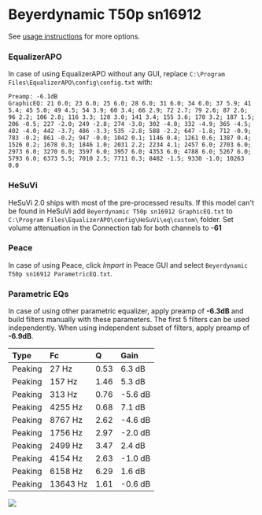 # Beyerdynamic T50p sn16912
See [usage instructions](https://github.com/jaakkopasanen/AutoEq#usage) for more options.

### EqualizerAPO
In case of using EqualizerAPO without any GUI, replace `C:\Program Files\EqualizerAPO\config\config.txt`
with:
```
Preamp: -6.1dB
GraphicEQ: 21 0.0; 23 6.0; 25 6.0; 28 6.0; 31 6.0; 34 6.0; 37 5.9; 41 5.4; 45 5.0; 49 4.5; 54 3.9; 60 3.4; 66 2.9; 72 2.7; 79 2.6; 87 2.6; 96 2.2; 106 2.8; 116 3.3; 128 3.0; 141 3.4; 155 3.6; 170 3.2; 187 1.5; 206 -0.5; 227 -2.0; 249 -2.8; 274 -3.0; 302 -4.0; 332 -4.9; 365 -4.5; 402 -4.0; 442 -3.7; 486 -3.3; 535 -2.8; 588 -2.2; 647 -1.8; 712 -0.9; 783 -0.2; 861 -0.2; 947 -0.0; 1042 0.1; 1146 0.4; 1261 0.6; 1387 0.4; 1526 0.2; 1678 0.3; 1846 1.0; 2031 2.2; 2234 4.1; 2457 6.0; 2703 6.0; 2973 6.0; 3270 6.0; 3597 6.0; 3957 6.0; 4353 6.0; 4788 6.0; 5267 6.0; 5793 6.0; 6373 5.5; 7010 2.5; 7711 0.3; 8482 -1.5; 9330 -1.0; 10263 0.0
```

### HeSuVi
HeSuVi 2.0 ships with most of the pre-processed results. If this model can't be found in HeSuVi add
`Beyerdynamic T50p sn16912 GraphicEQ.txt` to `C:\Program Files\EqualizerAPO\config\HeSuVi\eq\custom\` folder.
Set volume attenuation in the Connection tab for both channels to **-61**

### Peace
In case of using Peace, click *Import* in Peace GUI and select `Beyerdynamic T50p sn16912 ParametricEQ.txt`.

### Parametric EQs
In case of using other parametric equalizer, apply preamp of **-6.3dB** and build filters manually
with these parameters. The first 5 filters can be used independently.
When using independent subset of filters, apply preamp of **-6.9dB**.

| Type    | Fc       |    Q | Gain    |
|:--------|:---------|:-----|:--------|
| Peaking | 27 Hz    | 0.53 | 6.3 dB  |
| Peaking | 157 Hz   | 1.46 | 5.3 dB  |
| Peaking | 313 Hz   | 0.76 | -5.6 dB |
| Peaking | 4255 Hz  | 0.68 | 7.1 dB  |
| Peaking | 8767 Hz  | 2.62 | -4.6 dB |
| Peaking | 1756 Hz  | 2.97 | -2.0 dB |
| Peaking | 2499 Hz  | 3.47 | 2.4 dB  |
| Peaking | 4154 Hz  | 2.63 | -1.0 dB |
| Peaking | 6158 Hz  | 6.29 | 1.6 dB  |
| Peaking | 13643 Hz | 1.61 | -0.6 dB |

![](https://raw.githubusercontent.com/jaakkopasanen/AutoEq/master/results/innerfidelity/sbaf-serious/Beyerdynamic%20T50p%20sn16912/Beyerdynamic%20T50p%20sn16912.png)